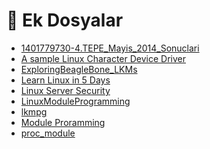 # 📂 Ek Dosyalar

<!--Index-->

- [1401779730-4.TEPE_Mayis_2014_Sonuclari](./1401779730-4.TEPE_Mayis_2014_Sonuclari.pdf)
- [A sample Linux Character Device Driver](./A%20sample%20Linux%20Character%20Device%20Driver.pdf)
- [ExploringBeagleBone_LKMs](./ExploringBeagleBone_LKMs.pdf)
- [Learn Linux in 5 Days](./Learn%20Linux%20in%205%20Days.pdf)
- [Linux Server Security](./Linux%20Server%20Security.pdf)
- [LinuxModuleProgramming](./LinuxModuleProgramming.pdf)
- [lkmpg](./lkmpg.pdf)
- [Module Proramming](./Module%20Proramming.pdf)
- [proc_module](./proc_module.pdf)

<!--Index-->

